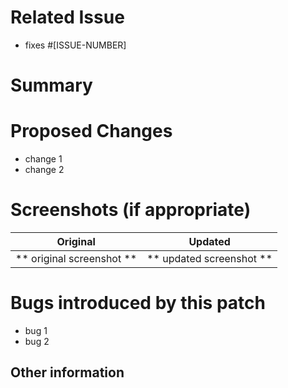 # Related Issue
- fixes #[ISSUE-NUMBER]

# Summary

# Proposed Changes
- change 1
- change 2

# Screenshots (if appropriate)

Original                |         Updated
:------------------------:|:------------------------:
** original screenshot ** | ** updated screenshot ** |

# Bugs introduced by this patch
- bug 1
- bug 2

## Other information